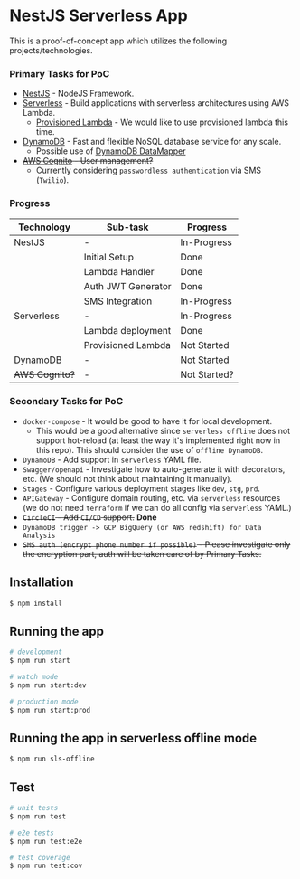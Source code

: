 # NestJS Serverless App

This is a proof-of-concept app which utilizes the following projects/technologies.

### Primary Tasks for PoC

- [NestJS](https://github.com/nestjs/nest) - NodeJS Framework.
- [Serverless](https://github.com/serverless/serverless) - Build applications with serverless architectures using AWS Lambda.
    - [Provisioned Lambda](https://aws.amazon.com/about-aws/whats-new/2019/12/aws-lambda-announces-provisioned-concurrency/) - We would like to use provisioned lambda this time.
- [DynamoDB](https://aws.amazon.com/dynamodb/) - Fast and flexible NoSQL database service for any scale.
    - Possible use of [DynamoDB DataMapper](https://github.com/awslabs/dynamodb-data-mapper-js)
- ~~[AWS Cognito](https://aws.amazon.com/cognito/) - User management?~~
    - Currently considering `passwordless authentication` via SMS (`Twilio`).

### Progress

| Technology | Sub-task | Progress |
| ------------- | ------------- | - |
| NestJS | - | In-Progress  |
|  | Initial Setup | Done  |
|  | Lambda Handler | Done  |
|  | Auth JWT Generator | Done  |
|  | SMS Integration | In-Progress  |
| Serverless | - | In-Progress  |
|  | Lambda deployment | Done  |
|  | Provisioned Lambda | Not Started  |
| DynamoDB  | - | Not Started  |
| ~~AWS Cognito?~~  | - | Not Started?  |

### Secondary Tasks for PoC
- `docker-compose` - It would be good to have it for local development.
    - This would be a good alternative since `serverless offline` does not support hot-reload (at least the way it's implemented right now in this repo). This should consider the use of `offline DynamoDB`.
- `DynamoDB` - Add support in `serverless` YAML file.
- `Swagger/openapi` - Investigate how to auto-generate it with decorators, etc. (We should not think about maintaining it manually).
- `Stages` - Configure various deployment stages like `dev`, `stg`, `prd`.
- `APIGateway` - Configure domain routing, etc. via `serverless` resources (we do not need `terraform` if we can do all config via `serverless` YAML.)
- ~~`CircleCI` - Add `CI/CD` support.~~ **Done**
- `DynamoDB trigger -> GCP BigQuery (or AWS redshift) for Data Analysis`
- ~~`SMS auth (encrypt phone number if possible)` - Please investigate only the encryption part, auth will be taken care of by Primary Tasks.~~

## Installation

```bash
$ npm install
```

## Running the app

```bash
# development
$ npm run start

# watch mode
$ npm run start:dev

# production mode
$ npm run start:prod
```

## Running the app in serverless offline mode
```bash
$ npm run sls-offline
```

## Test

```bash
# unit tests
$ npm run test

# e2e tests
$ npm run test:e2e

# test coverage
$ npm run test:cov
```

